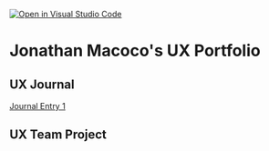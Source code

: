 [![Open in Visual Studio Code](https://classroom.github.com/assets/open-in-vscode-f059dc9a6f8d3a56e377f745f24479a46679e63a5d9fe6f495e02850cd0d8118.svg)](https://classroom.github.com/online_ide?assignment_repo_id=6804790&assignment_repo_type=AssignmentRepo)
# Jonathan Macoco's UX Portfolio


## UX Journal

[Journal Entry 1](j01/)


## UX Team Project

